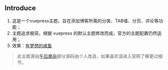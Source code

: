 ## Introduce

1. 这是一个vuepress主题，旨在添加博客所需的分类、TAB墙、分页、评论等功能；
2. 主题追求极简，根据 vuepress 的默认主题修改而成，官方的主题配置仍然适用；
3. 效果：[有梦想的咸鱼](https://blog.liudongyang.top) 

> 此主题源自[午后南杂](https://www.recoluan.com)部分源码由个人改造，如果喜欢请进入官网了解更过细节。

